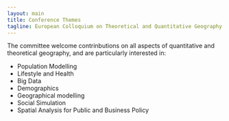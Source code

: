 ```yaml
---
layout: main
title: Conference Themes
tagline: European Colloquium on Theoretical and Quantitative Geography
---
```

 
The committee welcome contrinbutions on all aspects of quantitative and theoretical geography, and are particularly interested in:

  - Population Modelling
  - Lifestyle and Health
  - Big Data
  - Demographics
  - Geographical modelling
  - Social Simulation
  - Spatial Analysis for Public and Business Policy